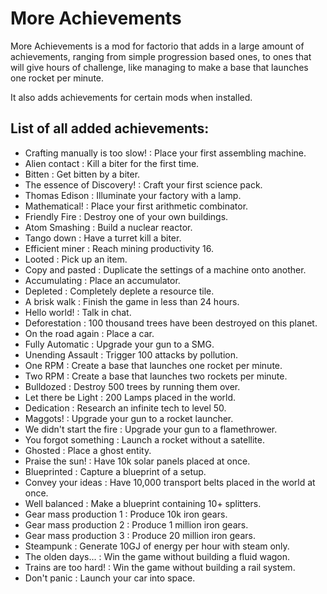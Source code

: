 # More Achievements
More Achievements is a mod for factorio that adds in a large amount of achievements, ranging from simple progression based ones, to ones that will give hours of challenge, like managing to make a base that launches one rocket per minute.

It also adds achievements for certain mods when installed.

## List of all added achievements:

* Crafting manually is too slow! : Place your first assembling machine.
* Alien contact : Kill a biter for the first time.
* Bitten : Get bitten by a biter.
* The essence of Discovery! : Craft your first science pack.
* Thomas Edison : Illuminate your factory with a lamp.
* Mathematical! : Place your first arithmetic combinator.
* Friendly Fire : Destroy one of your own buildings.
* Atom Smashing : Build a nuclear reactor.
* Tango down : Have a turret kill a biter.
* Efficient miner : Reach mining productivity 16.
* Looted : Pick up an item.
* Copy and pasted : Duplicate the settings of a machine onto another.
* Accumulating : Place an accumulator.
* Depleted : Completely deplete a resource tile.
* A brisk walk : Finish the game in less than 24 hours.
* Hello world! : Talk in chat.
* Deforestation : 100 thousand trees have been destroyed on this planet.
* On the road again : Place a car.
* Fully Automatic : Upgrade your gun to a SMG.
* Unending Assault : Trigger 100 attacks by pollution.
* One RPM : Create a base that launches one rocket per minute.
* Two RPM : Create a base that launches two rockets per minute.
* Bulldozed : Destroy 500 trees by running them over.
* Let there be Light : 200 Lamps placed in the world.
* Dedication : Research an infinite tech to level 50.
* Maggots! : Upgrade your gun to a rocket launcher.
* We didn't start the fire : Upgrade your gun to a flamethrower.
* You forgot something : Launch a rocket without a satellite.
* Ghosted : Place a ghost entity.
* Praise the sun! : Have 10k solar panels placed at once.
* Blueprinted : Capture a blueprint of a setup.
* Convey your ideas : Have 10,000 transport belts placed in the world at once.
* Well balanced : Make a blueprint containing 10+ splitters.
* Gear mass production 1 : Produce 10k iron gears.
* Gear mass production 2 : Produce 1 million iron gears.
* Gear mass production 3 : Produce 20 million iron gears.
* Steampunk : Generate 10GJ of energy per hour with steam only.
* The olden days... : Win the game without building a fluid wagon.
* Trains are too hard! : Win the game without building a rail system.
* Don't panic : Launch your car into space.
